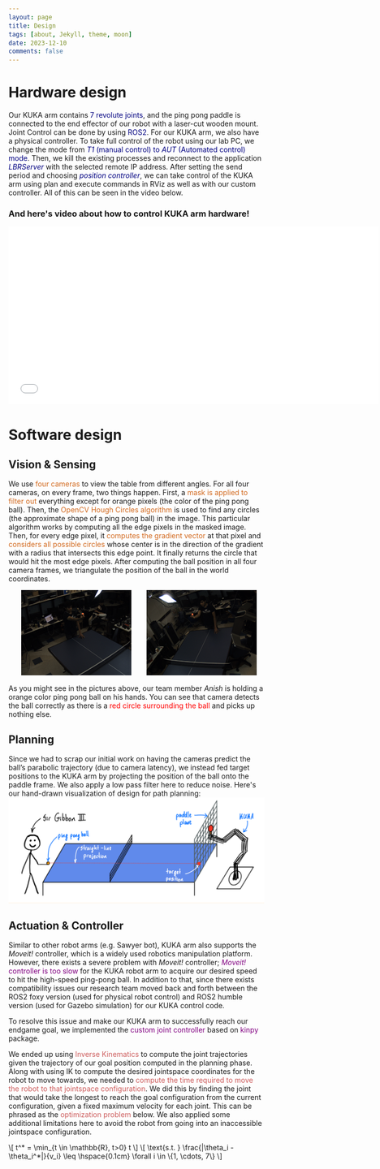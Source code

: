 ```yaml
---
layout: page
title: Design
tags: [about, Jekyll, theme, moon]
date: 2023-12-10
comments: false
---
```

# Hardware design
Our KUKA arm contains <span style='color:navy'>7 revolute joints</span>, and the ping pong paddle is connected to the end effector of our robot with a laser-cut wooden mount. Joint Control can be done by using  <span style='color:navy'>ROS2</span>. For our KUKA arm, we also have a physical controller. To take full control of the robot using our lab PC, we change the mode from  <span style='color:navy'>*T1* (manual control) to *AUT* (Automated control) mode</span>. Then, we kill the existing processes and reconnect to the application  <span style='color:navy'>*LBRServer* </span> with the selected remote IP address. After setting the send period and choosing  <span style='color:navy'>*position controller*</span>, we can take control of the KUKA arm using plan and execute commands in RViz as well as with our custom controller. All of this can be seen in the video below.

### And here's video about how to control KUKA arm hardware!
<iframe width="730" height="350" src="//youtube.com/embed/ZsRinlzt6Ig" frameborder="0"> </iframe>

# Software design

## Vision & Sensing
We use <span style="color:chocolate">four cameras</span> to view the table from different angles. For all four cameras, on every frame, two things happen. First, a <span style="color:chocolate">mask is applied to filter out</span> everything except for orange pixels (the color of the ping pong ball). Then, the <span style="color:chocolate">OpenCV Hough Circles algorithm</span>  is used to find any circles (the approximate shape of a ping pong ball) in the image. This particular algorithm works by computing all the edge pixels in the masked image. Then, for every edge pixel, it <span style="color:chocolate">computes the gradient vector</span> at that pixel and <span style="color:chocolate">considers all possible circles</span> whose center is in the direction of the gradient with a radius that intersects this edge point. It finally returns the circle that would hit the most edge pixels. After computing the ball position in all four camera frames, we triangulate the position of the ball in the world coordinates.

<style>
.container {
  display: flex;
  align-items: center; 
  padding-left: 10px;
}
.image-block{
  margin-left: 15px ;
  margin-right: 15px;
}
</style>

<div class="container">
      <div class="image-block"> <img src="../assets/img/circle_bright1.png" alt="circle 1"/> </div> 
      <div class="image-block"> <img src="../assets/img/circle_bright2.png" alt="circle 2"/> </div> 
</div>

As you might see in the pictures above, our team member *Anish* is holding a orange color ping pong ball on his hands. You can see that camera detects the ball correctly as there is a <span style="color:red">red circle surrounding the ball</span> and picks up nothing else.

## Planning
Since we had to scrap our initial work on having the cameras predict the ball’s parabolic trajectory (due to camera latency), we instead fed target positions to the KUKA arm by projecting the position of the ball onto the paddle frame. We also apply a low pass filter here to reduce noise. Here's our hand-drawn visualization of design for path planning:
![Path planning](../assets/img/planning_img.png)

## Actuation & Controller
Similar to other robot arms (e.g. Sawyer bot), KUKA arm also supports the _Moveit!_ controller, which is a widely used robotics manipulation platform. However, there exists a severe problem with _Moveit!_ controller;  <span style='color:purple'>_Moveit!_ controller is too slow</span> for the KUKA robot arm to acquire our desired speed to hit the high-speed ping-pong ball. In addition to that, since there exists compatibility issues our research team moved back and forth between the ROS2 foxy version (used for physical robot control) and ROS2 humble version (used for Gazebo simulation) for our KUKA control code.

To resolve this issue and make our KUKA arm to successfully reach our endgame goal, we implemented the <span style='color:purple'>custom joint controller</span> based on <span style='color:purple'>kinpy</span> package.

We ended up using <span style='color:indianred'>Inverse Kinematics</span> to compute the joint trajectories given the trajectory of our goal position computed in the planning phase. Along with using IK to compute the desired jointspace coordinates for the robot to move towards, we needed to <span style='color:indianred'>compute the time required to move the robot to that jointspace configuration</span>. We did this by finding the joint that would take the longest to reach the goal configuration from the current configuration, given a fixed maximum velocity for each joint. This can be phrased as the <span style='color:indianred'>optimization problem</span> below. We also applied some additional limitations here to avoid the robot from going into an inaccessible jointspace configuration.

\\[ t^* = \min_{t \in \mathbb{R}, t>0} t \\]
\\[
    \text{s.t. } \frac{|\theta_i - \theta_i^*|}{v_i} \leq \hspace{0.1cm} \forall i \in \\{1, \cdots, 7\\}
\\]



